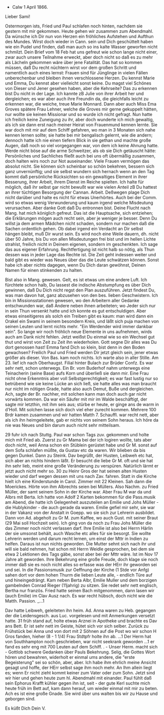 + Calw 1 April 1866.

Lieber Sami!

Ostermorgen ists, Fried und Paul schlafen noch hinten, nachdem sie gestern mit mir gekommen. Heute gehen wir zusammen zum Abendmahl. Da wünsche ich Dir nun von Herzen ein fröhliches Aufstehen und Aufthun des Mundes. Wirst doch wieder in Cann. sein und Dich geschüttelt haben wie ein Pudel und finden, daß man auch so ins kalte Wasser geworfen nicht schmilzt. Dein Brief vom 18 Feb hat uns gefreut wie schon lange nicht einer, zwar auch unsere Teilnahme erweckt, aber doch nicht so daß es zu mehr als Lächeln gekommen wäre über jene Fatalität. Das hat so kommen müssen, daß Du recht nüchtern wirst vor dem großen Schritt und namentlich auch eines lernst: Frauen sind für Jünglinge in vielen Fällen unberechenbar und bleiben ihnen verschlossene Herzen. Du kennst Marie und Emma, Du kennst aber vielleicht sonst keine. Du magst viel Schönes von Dieser und Jener gesehen haben, aber die Kehrseite? Das zu erkennen bist Du nicht in der Lage. Ich kannte zB Julie von ihrer Arbeit her und dergleichen; es war aber auch ihre Freundin da, die gleichfalls leicht zu erkennen war, die weiche, treue Marie Monnard. Dann aber auch Miss Ema Groves spätere Frau Lehner, welche die Groves mir gerne gekuppelt hätten, nur wollte sie keinen Missionar und so wurde ich nicht gefragt. Nun hatte ich freilich keine Zuneigung zu ihr, aber doch wunderte ich mich gewaltig, als ich sie dann erst nach meiner Heirat von Frauenmund kennen lernte. Sie war doch mit mir auf dem Schiff gefahren, wo man in 3 Monaten sich nahe kennen lernen sollte; sie hatte bei mir bengalisch gelernt, wie die andern; dennoch hatte ich nie einen tiefern Blick in sie gethan und machte große Augen, daß noch so viel vorgegangen war, von dem ich keine Ahnung hatte. Werde nicht böse auf die arme Schweitzer, als ob sie Dich getäuscht hätte: Persönliches und Sachliches fließt auch bei uns oft übermäßig zusammen, doch halten wirs noch zur Not auseinander. Viele Frauen vermögen das absolut nicht. Sie können sich scheinbar so schön bekehren, bessern sich ganz unvernünftig; und sie selbst wundern sich hernach wenn an den Tag kommt daß persönliche Rücksichten so ein gewaltiges Element in ihrer Besserung, ihrer Arbeit, ihrem Dienst im Reiche spielten. Ich halte für möglich, daß ihr selbst gar nicht bewußt war wie vielen Anteil zB Du hattest an ihrer tüchtigen Besorgung der Cannan. Arbeit. Deßwegen plage Dich nicht darüber und halte es nicht für etwas Unerhörtes. Auch bei der Comm. wird so etwas wenig Verwunderung und kaum irgend welche Misdeutung verursachen. Aber danke Gott daß Du entronnen bist. Deine Flucht nach Mang. hat mich königlich gefreut. Das ist die Hauptsache, sich entziehen; die Erklärungen mögen auch recht sein, aber je weniger je besser. Denn Du willst ja dem armen Mädchen nicht schaden, sondern nur machen daß die Sachen ordentlich gehen. Ob dabei irgend ein Verdacht an Dir selbst hängen bleibt, muß Dir wurst sein. Es wird noch eine Weile dauern, dh. nicht über 50 Jahre, bis Du von allen Misdeutungen frei bist und im hellen Lichte strahlst, freilich nicht in Deinem eigenen, sondern im geschenkten. Ich sage das aus eigener Erfahrung. Rechtfertigung ist nicht halb so nötig, als Thun dessen was in jeder Lage das Rechte ist. Die Zeit geht indessen weiter und bald gibt es wieder was Neues über das die Leute schwätzen können. Sonst habe ich aber nichts dagegen, wenn Du Dich daran gewöhnst, Deinen Namen für einen stinkenden zu halten.

Bist also in Mang. gewesen. Gelt, es ist etwas um eine andere Luft. Ich fürchtete schon halb, Du lassest die indische Abstumpfung es über Dich gewinnen, daß Du Dich nicht regst den Plan auszuführen. Jetzt findest Du, was man davon hat, ganz abzusehen von den bes. lieben Geschwistern. Ich bin in Missionsstationen gewesen, wo den Arbeitern aller Gedanke entschwunden war, daß Andere neben ihnen arbeiteten; wo Jeder sich nur in sein Thun versenkt hatte und ich konnte es gut entschuldigen. Aber etwas einseitigeres als solch ein Treiben gibt es kaum: man wird dann ein Orakel ein Swami in seinem besondern Kreis, und läßt sich puja machen von seinen Leuten und lernt nichts mehr. "Ein Werdender wird immer dankbar sein". So lange wir noch fröhlich neue Elemente in uns aufnehmen, wirds auch am Dank nicht fehlen. Jetzt weißst Du einmal wie so ein Wechsel gut thut und wirst von Zeit zu Zeit ihn wiederholen. Gott segne Dir alles was Du dort genossen hast! Emma fand Dich so klein, bist denn in den Boden gewachsen? Freilich Paul und Fried werden Dir jetzt gleich sein, jener etwas größer als dieser. 
Von Bas. kam noch nichts. Ich warte also in aller Stille. Am 23. lief ich nach Oberhaugst. Filial hinter Bulach zur Brüder Confz. Es war sehr nett, schon unterwegs. Ein Br. vom Buderhof nahm unterwegs eine Teinacherin (seine Base) aufs Korn und überließ sie dann mir. Eine Frau nicht ohne Erkenntnis aber voll Selbstgerechtigkeit; es war fast lustig nur so betrübend wie sie keine Lücke an sich ließ, sie hatte alles was man braucht nur nicht im nötigen Grade, hatte also auch Demut, Buße und dergleichen. Ach, sagte der Br. nachher, mit solchen kann man doch auch gar nicht vorwärts kommen. Da war ein Säufer mit mir im Walde beschäftigt, der sagte mir letzthin, mit ihm seis aus; stürbe er heute, er ginge ans de warm in d'Holl. Mit solchen lasse sich doch viel eher zurecht kommen. Mehrere 100 Brdr kamen zusammen und wir hatten Matth 7. Schauffl. war recht nett, aber als ich ihn heimgeleitete, gab er nichts von seinem Sohn heraus. Ich höre da nie was Neues und bin darum auch nicht sehr mitteilsam.

29 fuhr ich nach Stuttg. Paul war schon Tags zuv. gekommen und holte mich mit Fried ab. Zuerst zu Gr Mama bei der ich logiren wollte, tats aber doch nicht, weil Anna schon ein Stüblein gerüstet habe und Gr M. sonst auf dem Sofa schlafen müßte, da Gustav etc da waren. Wir blieben da bis gegen Dunkel. Dann zu Steink. Dav begrüßt, der Husten, Leibweh etc hat, sich aber an nichts hindern läßt. Er besucht die liebe Gr M. oft und sie hat ihn sehr lieb, meint eine große Veränderung zu verspüren. Natürlich lärmt er jetzt auch nicht mehr so. 30 zu Heinr Gros der hat seinen alten Husten wieder und darf wegen dessen mit uns nach Zav. fahren. Statt in die Kirche hielt ich eine Kinderstunde in Carol. Zimmer mit 22 Kleinen. Sah dann die Moerickes. Hörte von ihm Albrechts seien bei Müllers. Also Nachm. zu Fried Müller, der samt seinem Sohn in der Kirche war. Aber Frau M war da und Albrs mit Berta. Ich hatte von Adolf 2 Karten bekommen für die Pass.musik am Abend, die hatte ich Gelegenheit auszuteilen an Emilie und Johs Müller - die Hublykinder - die auch gerade da waren. Emilie gefiel mir sehr, sie war in der Vakanz von der Anstalt in Goepp. wo sie sich zur Lehrerin ausbildet. Dann von Ad. abgeholt zu Gr M. zum Kaffee, wo auch Gust. mit seiner Braut (29 Mai soll Hochzeit sein). Ich ging von da noch zu Frau Johs Müller die das Zimmer noch nicht verlassen darf. Ihre Emilie ist also bei Herrn Härlin der sie umsonst behält, auch Wasche etc alles für sie besorgt. Sie wollte Lehrerin werden und darum recht lernen, um einst der Mttr in Indien zu helfen. Daraus ist nun nichts geworden. Die Mutter sehnt sich nach ihr und will sie bald nehmen, hat schon mit Herrn Weidle gesprochen, bei dem sie etwa 2 Lektionen des Tags gäbe, sonst aber bei der Mttr wäre. Ist im Nov 17 Jahre alt geworden. Ihre Bekehrung eine große Freude, doch klage sie noch immer daß sie es noch nicht alles so erfasse was der HErr ihr geworden sei und sei. In die Passionsmusik zur Oeffnung der Kirche (1 Stde vor Anfg) sahen dort vor dem hohen Thurm die lieben Leute alle, - endlich Türe auf und hineingedrängt. Kam neben Berta Albr, Emilie Muller und dem borzigen gambelnden Conrad Rieger (11jahrig) zu sitzen. Sie redet sehr nett englisch, Bertha nur französ. Fried hatte seinen Bach mitgenommen, dann lasen wir (auch Emilie) im Clav Ausz nach. Es war recht hübsch, doch nicht wie die Matth. Passion. _...1

Dav hatte Leibweh, geleiteten ihn heim. Ad. Anna waren zu Heb. gegangen der die Leidensgesch. aus Luc. vorgelesen und mit Anmerkungen versetzt hatte. 31 früh stand auf, holte etwas Arznei in Apotheke und brachte es Dav ans Bett. Er ist sehr nett im Geiste, hütet sich vor sich selber. Zurück zu Frühstück bei Anna und von dort mit 2 Söhnen auf die Post wo wir schon H Gros fanden, hieher (8 - 1 1/4) Frau Stdtpfr holte ihn ab. ...1 Der Herm hat von Southhampton noch geschrieben, war nicht seekrank geworden ...1 er fand es sehr eng mit 700 Leuten auf dem Schiff. . - Unser Herm. macht sich - Gottlob schwere Gedanken über Pauls Bekehrung. Selig, die Gottes Wort hören und bewahren, widerholt er einmal ums andere, die "erste Begeisterung" sei so schön, aber, aber. Ich habe ihm ehrlich meine Ansicht gesagt und hoffe, der HErr selbst sage ihm noch mehr. An Ihm allein liegt es; wenn Er nicht zieht kommt keiner zum Vater oder zum Sohn. Jetzt sind wir hier und gehen heute zum hl. Abendmahl mit einander. Paul fühlt daß sein Ephorus Krafft kühler gegen ihn ist, seit - der gute Kerl suchte mich heute früh im Bett auf, kam dann herauf, um wieder einmal mit mir zu beten. Ach es ist eine große Gnade. Sie wird über uns walten bis wir zu Hause und geborgen sind.

 Es küßt Dich Dein V.
